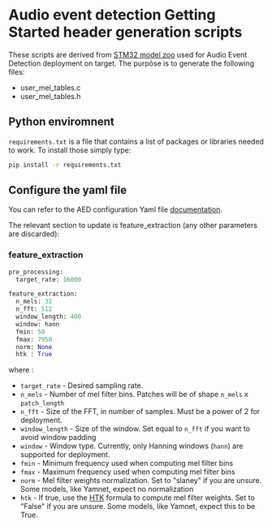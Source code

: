 # Audio event detection Getting Started header generation scripts

These scripts are derived from [STM32 model zoo](https://github.com/STMicroelectronics/stm32ai-modelzoo) used for Audio Event Detection deployment on target.
The purpôse is to generate the following files:

- user_mel_tables.c
- user_mel_tables.h

## Python enviromnent

`requirements.txt` is a file that contains a list of packages or libraries needed to work. To install those simply type:

```bash
pip install -r requirements.txt
```

## Configure the yaml file

You can refer to the AED configuration Yaml file [documentation](https://github.com/STMicroelectronics/stm32ai-modelzoo/blob/main/audio_event_detection/scripts/deployment/README.md).

The relevant section to update is feature_extraction (any other parameters are discarded):

### feature_extraction

```python
pre_processing:
  target_rate: 16000

feature_extraction:
  n_mels: 32
  n_fft: 512
  window_length: 400
  window: hann
  fmin: 50
  fmax: 7950
  norm: None
  htk : True
  ```

  where :
  
- `target_rate` - Desired sampling rate.
- `n_mels` - Number of mel filter bins. Patches will be of shape `n_mels` x `patch_length`
- `n_fft` - Size of the FFT, in number of samples. Must be a power of 2 for deployment.
- `window_length` - Size of the window. Set equal to `n_fft` if you want to avoid window padding
- `window` - Window type. Currently, only Hanning windows (`hann`) are supported for deployment.
- `fmin` - Minimum frequency used when computing mel filter bins
- `fmax` - Maximum frequency used when computing mel filter bins
- `norm` - Mel filter weights normalization. Set to "slaney" if you are unsure. Some models, like Yamnet, expect no normalization
- `htk` - If true, use the [HTK](https://htk.eng.cam.ac.uk/) formula to compute mel filter weights. Set to "False" if you are unsure. Some models, like Yamnet, expect this to be True.

